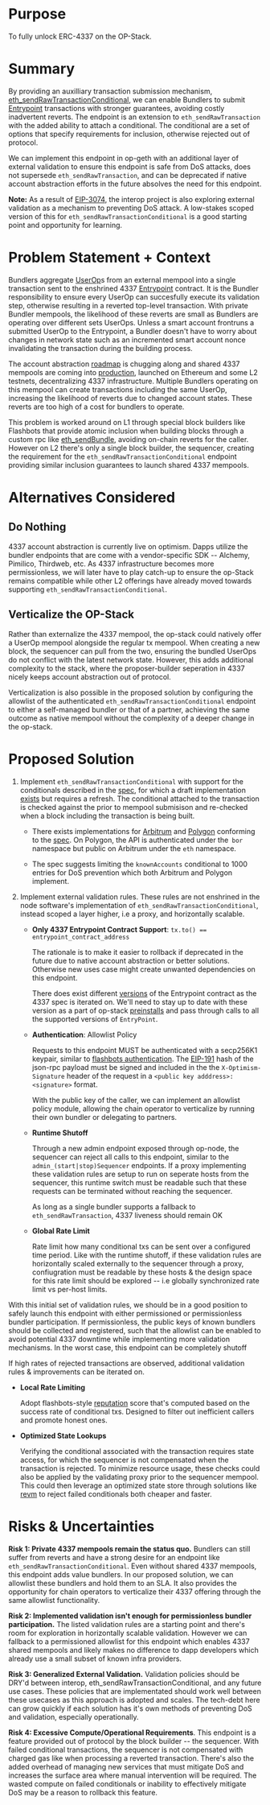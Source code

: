 # Purpose

To fully unlock ERC-4337 on the OP-Stack.

# Summary

By providing an auxilliary transaction submission mechanism, [eth_sendRawTransactionConditional](https://notes.ethereum.org/@yoav/SkaX2lS9j), we can enable Bundlers to submit [Entrypoint](https://eips.ethereum.org/EIPS/eip-4337#entrypoint-definition) transactions with stronger guarantees, avoiding costly inadvertent reverts. The endpoint is an extension to `eth_sendRawTransaction` with the added ability to attach a conditional. The conditional are a set of options that specify requirements for inclusion, otherwise rejected out of protocol.

We can implement this endpoint in op-geth with an additional layer of external validation to ensure this endpoint is safe from DoS attacks, does not supersede `eth_sendRawTransaction`, and can be deprecated if native account abstraction efforts in the future absolves the need for this endpoint.

**Note:** As a result of [EIP-3074](https://eips.ethereum.org/EIPS/eip-3074), the interop project is also exploring external validation as a mechanism to preventing DoS attack. A low-stakes scoped version of this for `eth_sendRawTransactionConditional` is a good starting point and opportunity for learning.


# Problem Statement + Context

Bundlers aggregate [UserOp](https://eips.ethereum.org/EIPS/eip-4337#useroperation)s from an external mempool into a single transaction sent to the enshrined 4337 [Entrypoint](https://eips.ethereum.org/EIPS/eip-4337#entrypoint-definition) contract. It is the Bundler responsibility to ensure every UserOp can succesfully execute its validation step, otherwise resulting in a reverted top-level transaction. With private Bundler mempools, the likelihood of these reverts are small as Bundlers are operating over different sets UserOps. Unless a smart account frontruns a submitted UserOp to the Entrypoint, a Bundler doesn't have to worry about changes in network state such as an incremented smart account nonce invalidating the transaction during the building process.

The account abstraction [roadmap](https://notes.ethereum.org/@yoav/AA-roadmap-May-2024) is chugging along and shared 4337 mempools are coming into [production](https://medium.com/etherspot/decentralized-future-erc-4337-shared-mempool-launches-on-ethereum-b6c860072f41), launched on Ethereum and some L2 testnets, decentralizing 4337 infrastructure. Multiple Bundlers operating on this mempool can create transactions including the same UserOp, increasing the likelihood of reverts due to changed account states. These reverts are too high of a cost for bundlers to operate.

This problem is worked around on L1 through special block builders like Flashbots that provide atomic inclusion when building blocks through a custom rpc like [eth_sendBundle](https://docs.flashbots.net/flashbots-auction/advanced/rpc-endpoint#eth_sendbundle), avoiding on-chain reverts for the caller. However on L2 there's only a single block builder, the sequencer, creating the requirement for the `eth_sendRawTransactionConditional` endpoint providing similar inclusion guarantees to launch shared 4337 mempools.


# Alternatives Considered

## Do Nothing

4337 account abstraction is currently live on optimism. Dapps utilize the bundler endpoints that are come with a vendor-specific SDK -- Alchemy, Pimilico, Thirdweb, etc. As 4337 infrastructure becomes more permissionless, we will later have to play catch-up to ensure the op-Stack remains compatible while other L2 offerings have already moved towards supporting `eth_sendRawTransactionConditional`.

## Verticalize the OP-Stack

Rather than externalize the 4337 mempool, the op-stack could natively offer a UserOp mempool alongside the regular tx mempool. When creating a new block, the sequencer can pull from the two, ensuring the bundled UserOps do not conflict with the latest network state. However, this adds additional complexity to the stack, where the proposer-builder seperation in 4337 nicely keeps account abstraction out of protocol.

Verticalization is also possible in the proposed solution by configuring the allowlist of the authenticated `eth_sendRawTransactionConditional` endpoint to either a self-managed bundler or that of a partner, achieving the same outcome as native mempool without the complexity of a deeper change in the op-stack.


# Proposed Solution

1. Implement `eth_sendRawTransactionConditional` with support for the conditionals described in the [spec](https://notes.ethereum.org/@yoav/SkaX2lS9j), for which a draft implementation [exists](https://github.com/ethereum/go-ethereum/compare/master...tynes:go-ethereum:eip4337) but requires a refresh. The conditional attached to the transaction is checked against the prior to mempool submisison and re-checked when a block including the transaction is being built.

    * There exists implementations for [Arbitrum](https://github.com/OffchainLabs/go-ethereum/blob/da4c975e354648c7be814ab9667b42f1c19cdc0f/arbitrum/conditionaltx.go#L25) and [Polygon](https://github.com/maticnetwork/bor/blob/b8ad00095a9e3e508517d802c5358a5ce3e81ed3/internal/ethapi/bor_api.go#L70) conforming to the [spec](https://notes.ethereum.org/@yoav/SkaX2lS9j). On Polygon, the API is authenticated under the` bor` namespace but public on Arbitrum under the `eth` namespace.

    * The spec suggests limiting the `knownAccounts` conditional to 1000 entries for DoS prevention which both Arbitrum and Polygon implement.

2. Implement external validation rules. These rules are not enshrined in the node software's implementation of `eth_sendRawTransactionConditional`, instead scoped a layer higher, i.e a proxy, and horizontally scalable.

    * **Only 4337 Entrypoint Contract Support**: `tx.to() == entrypoint_contract_address`

        The rationale is to make it easier to rollback if deprecated in the future due to native account abstraction or better solutions. Otherwise new uses case might create unwanted dependencies on this endpoint.

        There does exist different [versions](https://github.com/eth-infinitism/account-abstraction/releases) of the Entrypoint contract as the 4337 spec is iterated on. We'll need to stay up to date with these version as a part of op-stack [preinstalls](https://docs.optimism.io/builders/chain-operators/features/preinstalls) and pass through calls to all the supported versions of `EntryPoint`.

    * **Authentication**: Allowlist Policy

        Requests to this endpoint MUST be authenticated with a secp256K1 keypair, similar to [flashbots authentication](https://docs.flashbots.net/flashbots-auction/advanced/rpc-endpoint#authentication). The [EIP-191](https://eips.ethereum.org/EIPS/eip-191) hash of the json-rpc payload must be signed and included in the the `X-Optimism-Signature` header of the request in a `<public key adddress>:<signature>` format.

        With the public key of the caller, we can implement an allowlist policy module, allowing the chain operator to verticalize by running their own bundler or delegating to partners.

    * **Runtime Shutoff**

        Through a new admin endpoint exposed through op-node, the sequencer can reject all calls to this endpoint, similar to the `admin_(start|stop)Sequencer` endpoints. If a proxy implementing these validation rules are setup to run on seperate hosts from the sequencer, this runtime switch must be readable such that these requests can be terminated without reaching the sequencer.

        As long as a single bundler supports a fallback to `eth_sendRawTransaction`, 4337 liveness should remain OK

    * **Global Rate Limit**

        Rate limit how many conditional txs can be sent over a configured time period. Like with the runtime shutoff, if these validation rules are horizontally scaled externally to the sequencer through a proxy, confiugration must be readable by these hosts & the design space for this rate limit should be explored -- i.e globally synchronized rate limit vs per-host limits.


With this initial set of validation rules, we should be in a good position to safely launch this endpoint with either permissioned or permissionless bundler participation. If permissionless, the public keys of known bundlers should be collected and registered, such that the allowlist can be enabled to avoid potential 4337 downtime while implementing more validation mechanisms. In the worst case, this endpoint can be completely shutoff

If high rates of rejected transactions are observed, additional validation rules & improvements can be iterated on.

* **Local Rate Limiting**

    Adopt flashbots-style [reputation](https://docs.flashbots.net/flashbots-auction/advanced/reputation) score that's computed based on the success rate of conditional txs. Designed to filter out inefficient callers and promote honest ones.

* **Optimized State Lookups**

    Verifying the conditional associated with the transaction requires state access, for which the sequencer is not compensated when the transaction is rejected. To minimize resource usage, these checks could also be applied by the validating proxy prior to the sequencer mempool. This could then leverage an optimized state store through solutions like [revm](https://github.com/bluealloy/revm) to reject failed conditionals both cheaper and faster.

# Risks & Uncertainties

**Risk 1: Private 4337 mempools remain the status quo.** Bundlers can still suffer from reverts and have a strong desire for an endpoint like `eth_sendRawTransactionConditional`. Even without shared 4337 mempools, this endpoint adds value bundlers. In our proposed solution, we can allowlist these bundlers and hold them to an SLA. It also provides the opportunity for chain operators to verticalize their 4337 offering through the same allowlist functionality.

**Risk 2: Implemented validation isn't enough for permissionless bundler participation.** The listed validation rules are a starting point and there's room for exploration in horizontally scalable validation. However we can fallback to a permissioned allowlist for this endpoint which enables 4337 shared mempools and likely makes no difference to dapp developers which already use a small subset of known infra providers.

**Risk 3: Generalized External Validation.** Validation policies should be DRY'd between interop, eth_sendRawTransactionConditional, and any future use cases. These policies that are implementated should work well between these usecases as this approach is adopted and scales. The tech-debt here can grow quickly if each solution has it's own methods of preventing DoS and validation, especially operationally.

**Risk 4: Excessive Compute/Operational Requirements**. This endpoint is a feature provided out of protocol by the block builder -- the sequencer. With failed conditional transactions, the sequencer is not compensated with charged gas like when processing a reverted transaction. There's also the added overhead of managing new services that must mitigate DoS and increases the surface area where manual intervention will be required. The wasted compute on failed conditionals or inability to effectively mitigate DoS may be a reason to rollback this feature.
